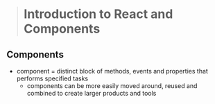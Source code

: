 > # Introduction to React and Components

## Components

- component = distinct block of methods, events and properties that performs specified tasks
  - components can be more easily moved around, reused and combined to create larger products and tools